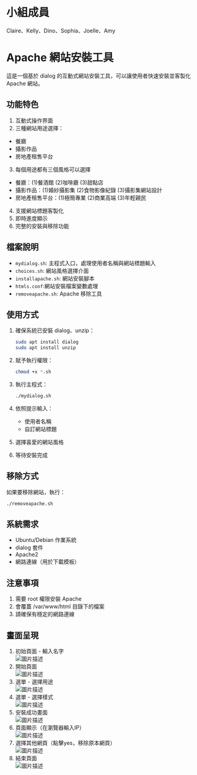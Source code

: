 # 小組成員

Claire、Kelly、Dino、Sophia、Joelle、Amy

# Apache 網站安裝工具

這是一個基於 dialog 的互動式網站安裝工具，可以讓使用者快速安裝並客製化 Apache 網站。

## 功能特色

1. 互動式操作界面
2. 三種網站用途選擇：
  - 餐廳
  - 攝影作品
  - 房地產租售平台
3. 每個用途都有三個風格可以選擇
  - 餐廳：(1)餐酒館  (2)咖啡廳  (3)甜點店
  - 攝影作品：(1)婚紗攝影集  (2)食物影像紀錄  (3)攝影集網站設計
  - 房地產租售平台：(1)極簡專業  (2)商業高端  (3)年輕親民
4. 支援網站標題客製化
5. 即時進度顯示
6. 完整的安裝與移除功能

## 檔案說明

- `mydialog.sh`: 主程式入口，處理使用者名稱與網站標題輸入
- `choices.sh`: 網站風格選擇介面
- `installapache.sh`: 網站安裝腳本
- `htmls.conf`:網站安裝檔案變數處理
- `removeapache.sh`: Apache 移除工具

## 使用方式

1. 確保系統已安裝 dialog、unzip：
   ```bash
   sudo apt install dialog
   sudo apt install unzip
   ```

2. 賦予執行權限：
   ```bash
   chmod +x *.sh
   ```

3. 執行主程式：
   ```bash
   ./mydialog.sh
   ```

4. 依照提示輸入：
   - 使用者名稱
   - 自訂網站標題

5. 選擇喜愛的網站風格

6. 等待安裝完成

## 移除方式

如果要移除網站，執行：
```bash
./removeapache.sh
```

## 系統需求

- Ubuntu/Debian 作業系統
- dialog 套件
- Apache2
- 網路連線（用於下載模板）

## 注意事項

1. 需要 root 權限安裝 Apache
2. 會覆蓋 /var/www/html 目錄下的檔案
3. 請確保有穩定的網路連線

## 畫面呈現

1. 初始頁面 - 輸入名字<br>
![圖片描述](photo/result1.png)
2. 開始頁面<br>
![圖片描述](photo/result2.png)
3. 選單 - 選擇用途<br>
![圖片描述](photo/result3.png)
4. 選單 - 選擇樣式<br>
![圖片描述](photo/result4.png)
5. 安裝成功畫面<br>
![圖片描述](photo/result5.png)
6. 頁面顯示（在瀏覽器輸入IP）<br>
![圖片描述](photo/result6.png)
7. 選擇其他網頁（點擊yes，移除原本網頁）<br>
![圖片描述](photo/result7.png)
8. 結束頁面<br>
![圖片描述](photo/result8.png)